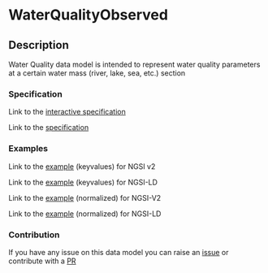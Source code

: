 # WaterQualityObserved

## Description 

Water Quality data model is intended to represent water quality parameters
at a certain water mass (river,  lake, sea, etc.) section

### Specification

Link to the [interactive specification](https://swagger.lab.fiware.org/?url=https://smart-data-models.github.io/dataModel.Environment/WaterQualityObserved/swagger.yaml)

Link to the [specification](https://github.com/smart-data-models/dataModel.Environment/blob/master/WaterQualityObserved/doc/spec.md)
### Examples

Link to the [example](https://smart-data-models.github.io/dataModel.Environment/WaterQualityObserved/examples/example.json) (keyvalues) for NGSI v2

Link to the [example](https://smart-data-models.github.io/dataModel.Environment/WaterQualityObserved/examples/example.jsonld) (keyvalues) for NGSI-LD

Link to the [example](https://smart-data-models.github.io/dataModel.Environment/WaterQualityObserved/examples/example-normalized.json) (normalized) for NGSI-V2

Link to the [example](https://smart-data-models.github.io/dataModel.Environment/WaterQualityObserved/examples/example-normalized.jsonld) (normalized) for NGSI-LD
### Contribution

 If you have any issue on this data model you can raise an [issue](https://github.com/smart-data-models/dataModel.Environment/issues)  or contribute with a [PR](https://github.com/smart-data-models/dataModel.Environment/pulls)